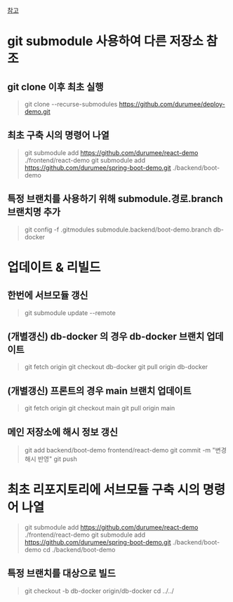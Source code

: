 [참고](https://www.atlassian.com/git/tutorials/git-submodule)

# git submodule 사용하여 다른 저장소 참조

## git clone 이후 최초 실행

> git clone --recurse-submodules https://github.com/durumee/deploy-demo.git


## 최초 구축 시의 명령어 나열

> git submodule add https://github.com/durumee/react-demo ./frontend/react-demo
git submodule add https://github.com/durumee/spring-boot-demo.git ./backend/boot-demo

## 특정 브랜치를 사용하기 위해 submodule.경로.branch 브랜치명 추가

> git config -f .gitmodules submodule.backend/boot-demo.branch db-docker



# 업데이트 & 리빌드

## 한번에 서브모듈 갱신

> git submodule update --remote

## (개별갱신) db-docker 의 경우 db-docker 브랜치 업데이트

> git fetch origin
git checkout db-docker
git pull origin db-docker

## (개별갱신) 프론트의 경우 main 브랜치 업데이트

> git fetch origin
git checkout main
git pull origin main

## 메인 저장소에 해시 정보 갱신

> git add backend/boot-demo frontend/react-demo
git commit -m "변경 해시 반영"
git push


# 최초 리포지토리에 서브모듈 구축 시의 명령어 나열

> git submodule add https://github.com/durumee/react-demo ./frontend/react-demo
git submodule add https://github.com/durumee/spring-boot-demo.git ./backend/boot-demo
cd ./backend/boot-demo

## 특정 브랜치를 대상으로 빌드

> git checkout -b db-docker origin/db-docker
cd ../../
